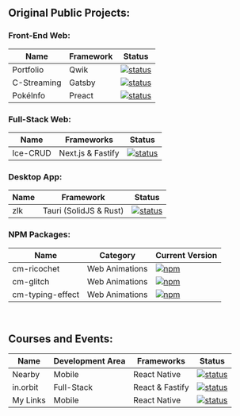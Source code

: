 ## Original Public Projects:

### Front-End Web:
| Name          | Framework | Status                                                 |
|---------------|-----------|-------------------------------------------------------------------------------------------------------|
| Portfolio     | Qwik      | [![status](https://img.shields.io/badge/Finished-green)](https://github.com/cicero-mello/portfolio)   |
| C-Streaming   | Gatsby    | [![status](https://img.shields.io/badge/Finished-green)](https://github.com/cicero-mello/c-streaming) |
| PokéInfo      | Preact    | [![status](https://img.shields.io/badge/Finished-green)](https://github.com/cicero-mello/poke-info)  |


### Full-Stack Web:
| Name       | Frameworks        | Status                                                                                                      |
|------------|-------------------|-------------------------------------------------------------------------------------------------------------|
| Ice-CRUD   | Next.js & Fastify | [![status](https://img.shields.io/badge/Finished-green)](https://github.com/cicero-mello/ice-crud-frontend) |


### Desktop App:
| Name | Framework              | Status                                                                                    |
|------|------------------------|-------------------------------------------------------------------------------------------|
| zlk  | Tauri (SolidJS & Rust) | [![status](https://img.shields.io/badge/WIP-orange)](https://github.com/cicero-mello/zlk) |


### NPM Packages:
| Name              | Category       | Current Version                                                                                        |
|-------------------|----------------|--------------------------------------------------------------------------------------------------------|
| cm-ricochet       | Web Animations | [![npm](https://img.shields.io/npm/v/cm-ricochet)](https://github.com/cicero-mello/cm-ricochet)        |
| cm-glitch         | Web Animations | [![npm](https://img.shields.io/npm/v/cm-glitch)](https://github.com/cicero-mello/cm-glitch)            |
| cm-typing-effect  | Web Animations | [![npm](https://img.shields.io/npm/v/cm-typing-effect)](https://github.com/cicero-mello/typing-effect) |

&nbsp;

## Courses and Events:
| Name     | Development Area | Frameworks      | Status                                                                                                        |
|----------|------------------|-----------------|---------------------------------------------------------------------------------------------------------------|
| Nearby   | Mobile           | React Native    | [![status](https://img.shields.io/badge/Finished-green)](https://github.com/cicero-mello/nearby-react-native) |
| in.orbit | Full-Stack       | React & Fastify | [![status](https://img.shields.io/badge/Finished-green)](https://github.com/cicero-mello/in.orbit-react)      |
| My Links | Mobile           | React Native    | [![status](https://img.shields.io/badge/WIP-orange)](https://github.com/cicero-mello/my-links)                |
